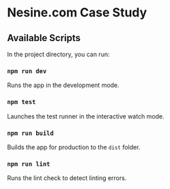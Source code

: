 # Nesine.com Case Study

## Available Scripts

In the project directory, you can run:

### `npm run dev`

Runs the app in the development mode.

### `npm test`

Launches the test runner in the interactive watch mode.

### `npm run build`

Builds the app for production to the `dist` folder.

### `npm run lint`

Runs the lint check to detect linting errors.

